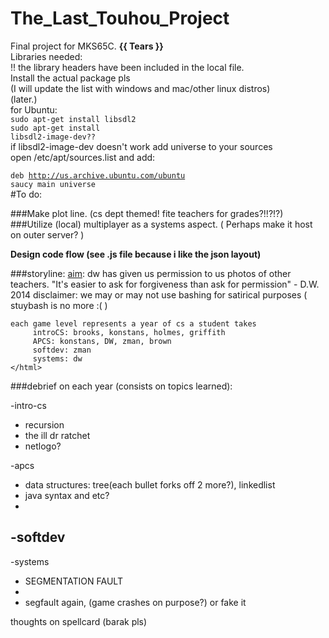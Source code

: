 The_Last_Touhou_Project
=======================

Final project for MKS65C. **{{ Tears }}**<br>
Libraries needed:<br>
!! the library headers have been included in the local file.
<br>Install the actual package pls
<br>(I will update the list with windows and mac/other linux distros)
<br>(later.)
<br>for Ubuntu:
<br><code>sudo apt-get install libsdl2
<br>sudo apt-get install libsdl2-image-dev??</code>
<br>if libsdl2-image-dev doesn't work add universe to your sources
<br>open /etc/apt/sources.list and add:
<code>
<br>deb http://us.archive.ubuntu.com/ubuntu saucy main universe
</code>
<br>
#To do:

###Make plot line. (cs dept themed! fite teachers for grades?!!?!?)
###Utilize (local) multiplayer as a systems aspect. ( Perhaps make it host on outer server? )

**Design code flow (see .js file because i like the json layout)**

###storyline:
	<html>
	<u>aim</u>: dw has given us permission to us photos of
	   other teachers.
	   "It's easier to ask for forgiveness than ask for permission" - D.W. 2014
	   disclaimer: we may or may not use bashing for 
	   satirical purposes ( stuybash is no more :( )
	
	each game level represents a year of cs a student takes
	     introCS: brooks, konstans, holmes, griffith
	     APCS: konstans, DW, zman, brown
	     softdev: zman
	     systems: dw
	</html>
###debrief on each year (consists on topics learned):

-intro-cs
- recursion
- the ill dr ratchet
- netlogo?

-apcs
- data structures: tree(each bullet forks off 2 more?), linkedlist
- java syntax and etc?
-

-softdev
- 

-systems
- SEGMENTATION FAULT
- 
- segfault again, (game crashes on purpose?) or fake it


thoughts on spellcard (barak pls)
